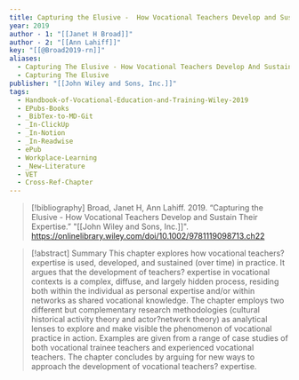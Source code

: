 ```yaml
---
title: Capturing the Elusive -  How Vocational Teachers Develop and Sustain Their Expertise
year: 2019
author - 1: "[[Janet H Broad]]"
author - 2: "[[Ann Lahiff]]"
key: "[[@Broad2019-rn]]"
aliases:
  - Capturing The Elusive - How Vocational Teachers Develop And Sustain Their Expertise
  - Capturing The Elusive
publisher: "[[John Wiley and Sons, Inc.]]"
tags:
  - Handbook-of-Vocational-Education-and-Training-Wiley-2019
  - EPubs-Books
  - _BibTex-to-MD-Git
  - _In-ClickUp
  - _In-Notion
  - _In-Readwise
  - ePub
  - Workplace-Learning
  - _New-Literature
  - VET
  - Cross-Ref-Chapter
---
```


> [!bibliography]
> Broad, Janet H, Ann Lahiff. 2019. “Capturing the Elusive -  How Vocational Teachers Develop and Sustain Their Expertise.” "[[John Wiley and Sons, Inc.]]". https://onlinelibrary.wiley.com/doi/10.1002/9781119098713.ch22

> [!abstract]
> Summary This chapter explores how vocational teachers? expertise is used, developed, and sustained (over time) in practice. It argues that the development of teachers? expertise in vocational contexts is a complex, diffuse, and largely hidden process, residing both within the individual as personal expertise and/or within networks as shared vocational knowledge. The chapter employs two different but complementary research methodologies (cultural historical activity theory and actor?network theory) as analytical lenses to explore and make visible the phenomenon of vocational practice in action. Examples are given from a range of case studies of both vocational trainee teachers and experienced vocational teachers. The chapter concludes by arguing for new ways to approach the development of vocational teachers? expertise.